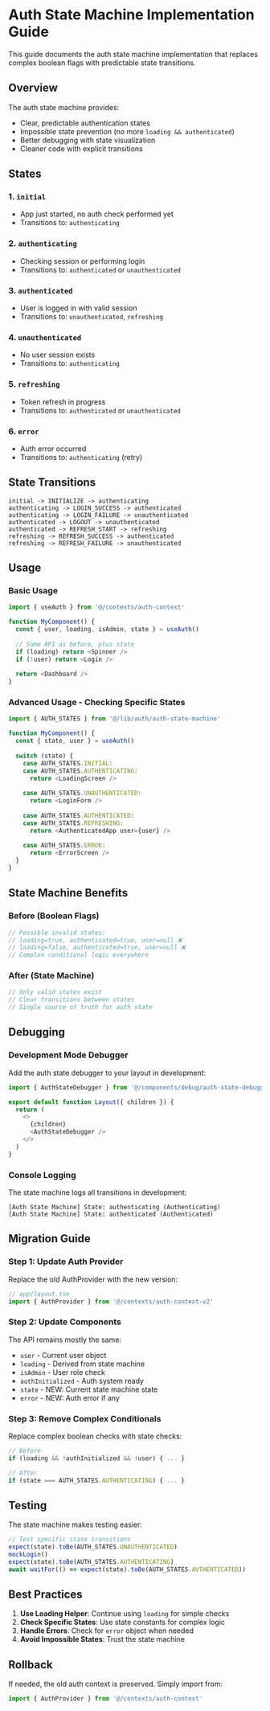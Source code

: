 # Auth State Machine Implementation Guide

This guide documents the auth state machine implementation that replaces complex boolean flags with predictable state transitions.

## Overview

The auth state machine provides:
- Clear, predictable authentication states
- Impossible state prevention (no more `loading && authenticated`)
- Better debugging with state visualization
- Cleaner code with explicit transitions

## States

### 1. `initial`
- App just started, no auth check performed yet
- Transitions to: `authenticating`

### 2. `authenticating`
- Checking session or performing login
- Transitions to: `authenticated` or `unauthenticated`

### 3. `authenticated`
- User is logged in with valid session
- Transitions to: `unauthenticated`, `refreshing`

### 4. `unauthenticated`
- No user session exists
- Transitions to: `authenticating`

### 5. `refreshing`
- Token refresh in progress
- Transitions to: `authenticated` or `unauthenticated`

### 6. `error`
- Auth error occurred
- Transitions to: `authenticating` (retry)

## State Transitions

```
initial -> INITIALIZE -> authenticating
authenticating -> LOGIN_SUCCESS -> authenticated
authenticating -> LOGIN_FAILURE -> unauthenticated
authenticated -> LOGOUT -> unauthenticated
authenticated -> REFRESH_START -> refreshing
refreshing -> REFRESH_SUCCESS -> authenticated
refreshing -> REFRESH_FAILURE -> unauthenticated
```

## Usage

### Basic Usage
```typescript
import { useAuth } from '@/contexts/auth-context'

function MyComponent() {
  const { user, loading, isAdmin, state } = useAuth()
  
  // Same API as before, plus state
  if (loading) return <Spinner />
  if (!user) return <Login />
  
  return <Dashboard />
}
```

### Advanced Usage - Checking Specific States
```typescript
import { AUTH_STATES } from '@/lib/auth/auth-state-machine'

function MyComponent() {
  const { state, user } = useAuth()
  
  switch (state) {
    case AUTH_STATES.INITIAL:
    case AUTH_STATES.AUTHENTICATING:
      return <LoadingScreen />
      
    case AUTH_STATES.UNAUTHENTICATED:
      return <LoginForm />
      
    case AUTH_STATES.AUTHENTICATED:
    case AUTH_STATES.REFRESHING:
      return <AuthenticatedApp user={user} />
      
    case AUTH_STATES.ERROR:
      return <ErrorScreen />
  }
}
```

## State Machine Benefits

### Before (Boolean Flags)
```typescript
// Possible invalid states:
// loading=true, authenticated=true, user=null ❌
// loading=false, authenticated=true, user=null ❌
// Complex conditional logic everywhere
```

### After (State Machine)
```typescript
// Only valid states exist
// Clear transitions between states
// Single source of truth for auth state
```

## Debugging

### Development Mode Debugger
Add the auth state debugger to your layout in development:

```typescript
import { AuthStateDebugger } from '@/components/debug/auth-state-debugger'

export default function Layout({ children }) {
  return (
    <>
      {children}
      <AuthStateDebugger />
    </>
  )
}
```

### Console Logging
The state machine logs all transitions in development:
```
[Auth State Machine] State: authenticating (Authenticating)
[Auth State Machine] State: authenticated (Authenticated)
```

## Migration Guide

### Step 1: Update Auth Provider
Replace the old AuthProvider with the new version:

```typescript
// app/layout.tsx
import { AuthProvider } from '@/contexts/auth-context-v2'
```

### Step 2: Update Components
The API remains mostly the same:
- `user` - Current user object
- `loading` - Derived from state machine
- `isAdmin` - User role check
- `authInitialized` - Auth system ready
- `state` - NEW: Current state machine state
- `error` - NEW: Auth error if any

### Step 3: Remove Complex Conditionals
Replace complex boolean checks with state checks:

```typescript
// Before
if (loading && !authInitialized && !user) { ... }

// After
if (state === AUTH_STATES.AUTHENTICATING) { ... }
```

## Testing

The state machine makes testing easier:

```typescript
// Test specific state transitions
expect(state).toBe(AUTH_STATES.UNAUTHENTICATED)
mockLogin()
expect(state).toBe(AUTH_STATES.AUTHENTICATING)
await waitFor(() => expect(state).toBe(AUTH_STATES.AUTHENTICATED))
```

## Best Practices

1. **Use Loading Helper**: Continue using `loading` for simple checks
2. **Check Specific States**: Use state constants for complex logic
3. **Handle Errors**: Check for `error` object when needed
4. **Avoid Impossible States**: Trust the state machine

## Rollback

If needed, the old auth context is preserved. Simply import from:
```typescript
import { AuthProvider } from '@/contexts/auth-context'
```